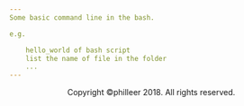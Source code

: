 ```yaml
---
Some basic command line in the bash.

e.g.

	hello_world of bash script
	list the name of file in the folder
	...
---
```


<p align="center">
Copyright ©philleer 2018. All rights reserved. 
</p>
